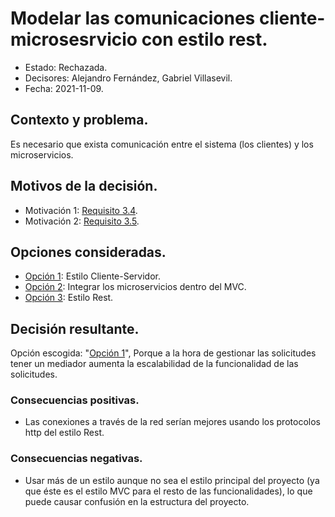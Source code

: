 # Modelar las comunicaciones cliente-microsesrvicio con estilo rest.

* Estado: Rechazada.
* Decisores: Alejandro Fernández, Gabriel Villasevil.
* Fecha: 2021-11-09.

## Contexto y problema.

Es necesario que exista comunicación entre el sistema (los clientes) y los microservicios.

## Motivos de la decisión.

* Motivación 1: [Requisito 3.4](https://github.com/santo2927/DAS-2021-22-/blob/master/Requisitos/R3.4%20Almacenar%20Lolalización%20de%20Microservicios.txt).
* Motivación 2: [Requisito 3.5](https://github.com/santo2927/DAS-2021-22-/blob/master/Requisitos/R3.5%20Comunicación%20Cliente-Microservicio.txt).

## Opciones consideradas.

* [Opción 1](https://github.com/santo2927/DAS-2021-22-/edit/master/Decisión%20de%20diseño%209.1.md): Estilo Cliente-Servidor.
* [Opción 2](https://github.com/santo2927/DAS-2021-22-/edit/master/Decisión%20de%20diseño%209.2.md): Integrar los microservicios dentro del MVC.
* [Opción 3](https://github.com/santo2927/DAS-2021-22-/edit/master/Decisión%20de%20diseño%209.3.md): Estilo Rest.

## Decisión resultante.

Opción escogida: "[Opción 1](https://github.com/santo2927/DAS-2021-22-/edit/master/Decisión%20de%20diseño%209.1.md)", Porque a la hora de gestionar las solicitudes tener un mediador aumenta la escalabilidad de la funcionalidad de las solicitudes.

### Consecuencias positivas.

* Las conexiones a través de la red serían mejores usando los protocolos http del estilo Rest.

### Consecuencias negativas.

* Usar más de un estilo aunque no sea el estilo principal del proyecto (ya que éste es el estilo MVC para el resto de las funcionalidades), lo que puede causar confusión en la estructura del proyecto.
